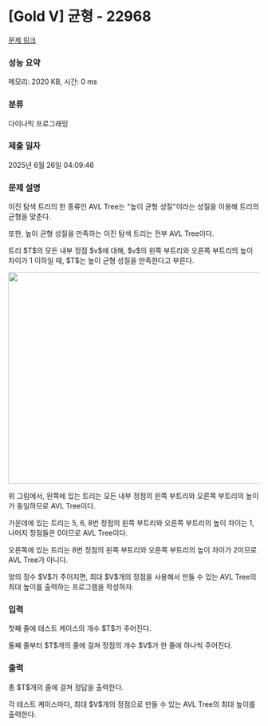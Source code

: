 # [Gold V] 균형 - 22968 

[문제 링크](https://www.acmicpc.net/problem/22968) 

### 성능 요약

메모리: 2020 KB, 시간: 0 ms

### 분류

다이나믹 프로그래밍

### 제출 일자

2025년 6월 26일 04:09:46

### 문제 설명

<p>이진 탐색 트리의 한 종류인 AVL Tree는 "높이 균형 성질"이라는 성질을 이용해 트리의 균형을 맞춘다.</p>

<p>또한, 높이 균형 성질을 만족하는 이진 탐색 트리는 전부 AVL Tree이다.</p>

<p>트리 $T$의 모든 내부 정점 $v$에 대해, $v$의 왼쪽 부트리와 오른쪽 부트리의 높이 차이가 1 이하일 때, $T$는 높이 균형 성질을 만족한다고 부른다.</p>

<p style="text-align: center;"><img alt="" src="https://upload.acmicpc.net/c803af4a-0d46-4d64-9cf7-34f551dd70c9/-/preview/" style="height: 423px; width: 1000px;"></p>

<p>위 그림에서, 왼쪽에 있는 트리는 모든 내부 정점의 왼쪽 부트리와 오른쪽 부트리의 높이가 동일하므로 AVL Tree이다.</p>

<p>가운데에 있는 트리는 5, 6, 8번 정점의 왼쪽 부트리와 오른쪽 부트리의 높이 차이는 1, 나머지 정점들은 0이므로 AVL Tree이다.</p>

<p>오른쪽에 있는 트리는 8번 정점의 왼쪽 부트리와 오른쪽 부트리의 높이 차이가 2이므로 AVL Tree가 아니다.</p>

<p>양의 정수 $V$가 주어지면, 최대 $V$개의 정점을 사용해서 만들 수 있는 AVL Tree의 최대 높이를 출력하는 프로그램을 작성하자.</p>

### 입력 

 <p>첫째 줄에 테스트 케이스의 개수 $T$가 주어진다.</p>

<p>둘째 줄부터 $T$개의 줄에 걸쳐 정점의 개수 $V$가 한 줄에 하나씩 주어진다.</p>

### 출력 

 <p>총 $T$개의 줄에 걸쳐 정답을 출력한다.</p>

<p>각 테스트 케이스마다, 최대 $V$개의 정점으로 만들 수 있는 AVL Tree의 최대 높이를 출력한다.</p>

